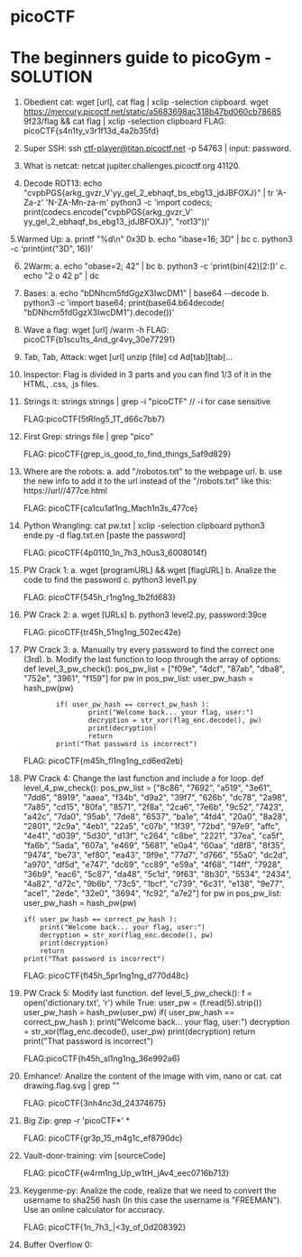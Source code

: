 # picoCTF 
# The beginners guide to picoGym - SOLUTION

1. Obedient cat: wget [url], cat flag | xclip -selection clipboard.
	wget https://mercury.picoctf.net/static/a5683698ac318b47bd060cb78685
	9f23/flag && cat flag | xclip -selection clipboard
	FLAG: picoCTF{s4n1ty_v3r1f13d_4a2b35fd}
2. Super SSH: ssh ctf-player@titan.picoctf.net -p 54763 | input: password.

3. What is netcat: netcat jupiter.challenges.picoctf.org 41120.

4. Decode ROT13: echo "cvpbPGS{arkg_gvzr_V'yy_gel_2_ebhaqf_bs_ebg13_jdJBFOXJ}" 
	| tr 'A-Za-z' 'N-ZA-Mn-za-m'
	python3 -c 'import codecs; print(codecs.encode("cvpbPGS{arkg_gvzr_V\'
	yy_gel_2_ebhaqf_bs_ebg13_jdJBFOXJ}", "rot13"))'

5.Warmed Up:
	a. printf "%d\n" 0x3D
	b. echo "ibase=16; 3D" | bc
	c. python3 -c 'print(int("3D", 16))'

6. 2Warm:
	a. echo "obase=2; 42" | bc
	b. python3 -c 'print(bin(42)[2:])'
	c. echo "2 o 42 p" | dc

7. Bases:
	a. echo "bDNhcm5fdGgzX3IwcDM1" | base64 --decode
	b. python3 -c 'import base64; print(base64.b64decode(
	"bDNhcm5fdGgzX3IwcDM1").decode())'

8. Wave a flag:
	wget [url]
	/warm -h
	FLAG: picoCTF{b1scu1ts_4nd_gr4vy_30e77291}

9. Tab, Tab, Attack:
	wget [url]
	unzip [file]
	cd Ad[tab][tab]...

10. Inspector:
	Flag is divided in 3 parts and you can find 1/3 of it in the
	HTML, .css, .js files.

11. Strings it:
	strings strings | grep -i "picoCTF"  // -i for case sensitive

	FLAG:picoCTF{5tRIng5_1T_d66c7bb7}

12. First Grep:
	strings file | grep "pico"

	FLAG: picoCTF{grep_is_good_to_find_things_5af9d829}

13. Where are the robots:
	a. add "/robotos.txt" to the webpage url.
	b. use the new info to add it to the url instead of the "/robots.txt"
	like this: https://url//477ce.html

	FLAG: picoCTF{ca1cu1at1ng_Mach1n3s_477ce}

14. Python Wrangling:
	cat pw.txt | xclip -selection clipboard
	python3 ende.py -d flag.txt.en
	[paste the password]

	FLAG: picoCTF{4p0110_1n_7h3_h0us3_6008014f}

15. PW Crack 1:
	a. wget [programURL] && wget [flagURL]
	b. Analize the code to find the password
	c. python3 level1.py

	FLAG: picoCTF{545h_r1ng1ng_1b2fd683}

16. PW Crack 2:
	a. wget [URLs]
	b. python3 level2.py, password:39ce

	FLAG: picoCTF{tr45h_51ng1ng_502ec42e}

17. PW Crack 3:
	a. Manually try every password to find the correct one (3rd).
	b. Modify the last function to loop through the array of options:
	def level_3_pw_check():
    		pos_pw_list = ["f09e", "4dcf", "87ab", "dba8", "752e", "3961", "f159"]
    		for pw in pos_pw_list:
        		user_pw_hash = hash_pw(pw)

        		if( user_pw_hash == correct_pw_hash ):
            			print("Welcome back... your flag, user:")
            			decryption = str_xor(flag_enc.decode(), pw)
            			print(decryption)
            			return
        		print("That password is incorrect")

	FLAG: picoCTF{m45h_fl1ng1ng_cd6ed2eb}

18. PW Crack 4: Change the last function and include a for loop.
def level_4_pw_check():
    pos_pw_list = ["8c86", "7692", "a519", "3e61", "7dd6", "8919", "aaea", "f34b", "d9a2", "39f7", "626b", "dc78", "2a98", "7a85", "cd15", "80fa", "8571", "2f8a", "2ca6", "7e6b", "9c52", "7423", "a42c", "7da0", "95ab", "7de8", "6537", "ba1e", "4fd4", "20a0", "8a28", "2801", "2c9a", "4eb1", "22a5", "c07b", "1f39", "72bd", "97e9", "affc", "4e41", "d039", "5d30", "d13f", "c264", "c8be", "2221", "37ea", "ca5f", "fa6b", "5ada", "607a", "e469", "5681", "e0a4", "60aa", "d8f8", "8f35", "9474", "be73", "ef80", "ea43", "9f9e", "77d7", "d766", "55a0", "dc2d", "a970", "df5d", "e747", "dc69", "cc89", "e59a", "4f68", "14ff", "7928", "36b9", "eac6", "5c87", "da48", "5c1d", "9f63", "8b30", "5534", "2434", "4a82", "d72c", "9b6b", "73c5", "1bcf", "c739", "6c31", "e138", "9e77", "ace1", "2ede", "32e0", "3694", "fc92", "a7e2"]
    for pw in pos_pw_list:
        user_pw_hash = hash_pw(pw)

        if( user_pw_hash == correct_pw_hash ):
            print("Welcome back... your flag, user:")
            decryption = str_xor(flag_enc.decode(), pw)
            print(decryption)
            return
        print("That password is incorrect")

	FLAG: picoCTF{fl45h_5pr1ng1ng_d770d48c}

19. PW Crack 5: Modify last function.
	def level_5_pw_check():
    	f = open('dictionary.txt', 'r')
    	while True:
        	user_pw = (f.read(5).strip())
        	user_pw_hash = hash_pw(user_pw)
        	if( user_pw_hash == correct_pw_hash ):
            		print("Welcome back... your flag, user:")
            		decryption = str_xor(flag_enc.decode(), user_pw)
            		print(decryption)
            		return
    	print("That password is incorrect")
	
	FLAG:picoCTF{h45h_sl1ng1ng_36e992a6}

20. Emhance!: Analize the content of the image with vim, nano or cat.
	cat drawing.flag.svg | grep "</tspan>"

	FLAG: picoCTF{3nh4nc3d_24374675}

21. Big Zip: grep -r 'picoCTF*' *

	FLAG: picoCTF{gr3p_15_m4g1c_ef8790dc}

22. Vault-door-training:
	vim [sourceCode]

	FLAG: picoCTF{w4rm1ng_Up_w1tH_jAv4_eec0716b713}

23. Keygenme-py: Analize the code, realize that we need to convert the username to 
	sha256 hash (In this case the username is "FREEMAN").
	Use an online calculator for accuracy.

	FLAG: picoCTF{1n_7h3_|<3y_of_0d208392}

24. Buffer Overflow 0:	
